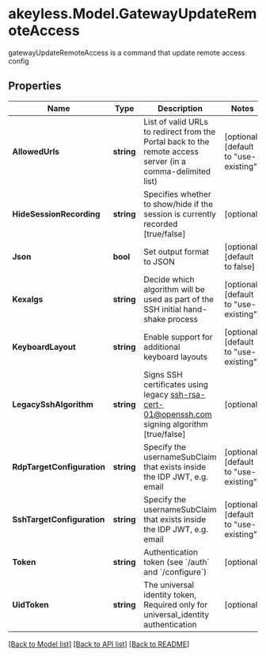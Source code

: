 # akeyless.Model.GatewayUpdateRemoteAccess
gatewayUpdateRemoteAccess is a command that update remote access config

## Properties

Name | Type | Description | Notes
------------ | ------------- | ------------- | -------------
**AllowedUrls** | **string** | List of valid URLs to redirect from the Portal back to the remote access server (in a comma-delimited list) | [optional] [default to "use-existing"]
**HideSessionRecording** | **string** | Specifies whether to show/hide if the session is currently recorded [true/false] | [optional] 
**Json** | **bool** | Set output format to JSON | [optional] [default to false]
**Kexalgs** | **string** | Decide which algorithm will be used as part of the SSH initial hand-shake process | [optional] [default to "use-existing"]
**KeyboardLayout** | **string** | Enable support for additional keyboard layouts | [optional] [default to "use-existing"]
**LegacySshAlgorithm** | **string** | Signs SSH certificates using legacy ssh-rsa-cert-01@openssh.com signing algorithm [true/false] | [optional] 
**RdpTargetConfiguration** | **string** | Specify the usernameSubClaim that exists inside the IDP JWT, e.g. email | [optional] [default to "use-existing"]
**SshTargetConfiguration** | **string** | Specify the usernameSubClaim that exists inside the IDP JWT, e.g. email | [optional] [default to "use-existing"]
**Token** | **string** | Authentication token (see &#x60;/auth&#x60; and &#x60;/configure&#x60;) | [optional] 
**UidToken** | **string** | The universal identity token, Required only for universal_identity authentication | [optional] 

[[Back to Model list]](../README.md#documentation-for-models) [[Back to API list]](../README.md#documentation-for-api-endpoints) [[Back to README]](../README.md)

